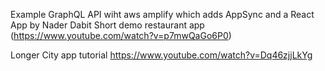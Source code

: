 Example GraphQL API wiht aws amplify which adds AppSync and a React App by Nader Dabit
Short demo restaurant app (https://www.youtube.com/watch?v=p7mwQaGo6P0) 

Longer City app tutorial https://www.youtube.com/watch?v=Dq46zjjLkYg 
